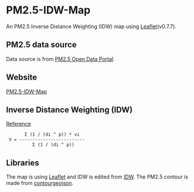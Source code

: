 # PM2.5-IDW-Map

An PM2.5 Inverse Distance Weighting (IDW) map using [Leaflet](https://leafletjs.com/)(v0.7.7).

PM2.5 data source
---
Data source is from [PM2.5 Open Data Portal](https://pm25.lass-net.org/).

Website
---
[PM2.5-IDW-Map](https://pm25.lass-net.org/GIS/IDW/)

Inverse Distance Weighting (IDW)
---
[Reference](http://www.gitta.info/ContiSpatVar/de/html/Interpolatio_learningObject2.xhtml)

```
       Σ (1 / (di ^ p)) * vi
 V = -------------------------
          Σ (1 / (di ^ p))
```

Libraries
---
The map is using [Leaflet](https://leafletks.com/) and IDW is edited from [IDW](http://www.geonet.ch/leaflet-idw/). The PM2.5 contour is made from [contourgeojson](https://github.com/bartromgens/geojsoncontour).
